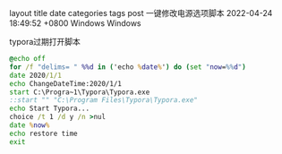 layout	title	date	categories	tags
post
一键修改电源选项脚本
2022-04-24 18:49:52 +0800
Windows
Windows

typora过期打开脚本
```bat
@echo off
for /f "delims= " %%d in ('echo %date%') do (set "now=%%d")
date 2020/1/1
echo ChangeDateTime:2020/1/1
start C:\Progra~1\Typora\Typora.exe
::start "" "C:\Program Files\Typora\Typora.exe"
echo Start Typora...
choice /t 1 /d y /n >nul
date %now%
echo restore time
exit
```
